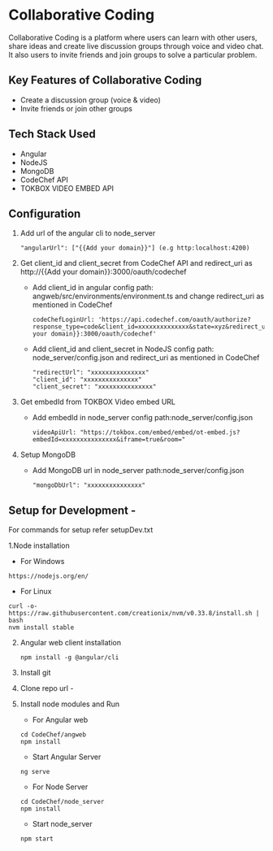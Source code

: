 # Collaborative Coding

Collaborative Coding is a  platform where users can learn with other users, share ideas and create live discussion groups  through voice and video chat. It also users to invite friends and join groups to solve a particular problem.

## Key Features of Collaborative Coding
* Create a discussion group (voice & video)
* Invite friends or join other groups

## Tech Stack Used 
* Angular
* NodeJS
* MongoDB
* CodeChef API
* TOKBOX VIDEO EMBED API

## Configuration 

1. Add url of the angular cli to node_server
    ```
    "angularUrl": ["{{Add your domain}}"] (e.g http:localhost:4200)
    ```

2. Get client_id and client_secret from CodeChef API and redirect_uri as http://{{Add your domain}}:3000/oauth/codechef
    * Add client_id in angular config path: angweb/src/environments/environment.ts and change redirect_uri as mentioned in CodeChef
        ```
        codeChefLoginUrl: 'https://api.codechef.com/oauth/authorize?
        response_type=code&client_id=xxxxxxxxxxxxxx&state=xyz&redirect_uri=http://{{Add your domain}}:3000/oauth/codechef'
        ```
    * Add client_id and client_secret in NodeJS config path: node_server/config.json and redirect_uri as mentioned in CodeChef
        ```
        "redirectUrl": "xxxxxxxxxxxxxxx"
        "client_id": "xxxxxxxxxxxxxxx"
        "client_secret": "xxxxxxxxxxxxxxx"
        ```

3. Get embedId from TOKBOX Video embed URL
    * Add embedId in node_server config path:node_server/config.json
        ```
        videoApiUrl: "https://tokbox.com/embed/embed/ot-embed.js?embedId=xxxxxxxxxxxxxxx&iframe=true&room="
        ```
        
4. Setup MongoDB
    * Add MongoDB url in node_server path:node_server/config.json
        ```
        "mongoDbUrl": "xxxxxxxxxxxxxxx"
        ```

## Setup for Development -

For commands for setup refer setupDev.txt

1.Node installation
    
   * For Windows 
   
    https://nodejs.org/en/
      
   * For Linux 
   
    curl -o- https://raw.githubusercontent.com/creationix/nvm/v0.33.8/install.sh | bash
    nvm install stable

2. Angular web client installation
    ```
    npm install -g @angular/cli
    ```

3. Install git

4. Clone repo url -

5. Install node modules and Run
    * For Angular web
    ```
    cd CodeChef/angweb
    npm install
    ```
    * Start Angular Server
    ```
    ng serve
    ```
    * For Node Server 
    ```
    cd CodeChef/node_server
    npm install
    ```
    * Start node_server
    ```
    npm start
    ```
